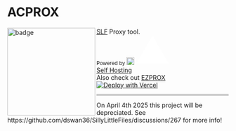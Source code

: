 # ACPROX

<img align="left" src="https://go.sillylittle.tech/assets/acprox.png" height="200" width="200" alt="badge"/>

[SLF](https://github.com/dswan36/SillyLittleFiles) Proxy tool.\
<sub>Powered by [<img width=18 src="https://vercel.com/favicon.ico"></img>](https://vercel.app)</sub>
<svg aria-label="Vercel logomark" height="64" role="img" style="width: auto; overflow: visible;" viewBox="0 0 74 64"><path d="M37.5896 0.25L74.5396 64.25H0.639648L37.5896 0.25Z" fill="white"></path></svg>
<br>
[Self Hosting](https://docs.sillylittle.tech) \
Also check out [EZPROX](https://github.com/dswan36/ezprox) \
[![Deploy with Vercel](https://vercel.com/button)](https://vercel.com/new/project?template=https://github.com/dswan36/acprox)

<hr>
On April 4th 2025 this project will be depreciated.
See https://github.com/dswan36/SillyLittleFiles/discussions/267 for more info!
